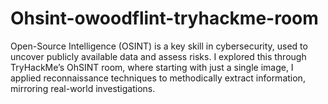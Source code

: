 # Ohsint-owoodflint-tryhackme-room
Open-Source Intelligence (OSINT) is a key skill in cybersecurity, used to uncover publicly available data and assess risks. I explored this through TryHackMe’s OhSINT room, where starting with just a single image, I applied reconnaissance techniques to methodically extract information, mirroring real-world investigations.
